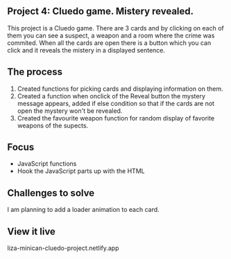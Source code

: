 ## Project 4: Cluedo game. Mistery revealed. 

This project is a Cluedo game. There are 3 cards and by clicking on each of them you can see a suspect, a weapon and a room where the crime was commited.
When all the cards are open there is a button which you can click and it reveals the mistery in a displayed sentence.

## The process

1. Created functions for picking cards and displaying information on them.
2. Created a function when onclick of the Reveal button the mystery message appears, added if else condition so that if the cards are not open the mystery won't be revealed.
3. Created the favourite weapon function for random display of favorite weapons of the supects.

## Focus
* JavaScript functions
* Hook the JavaScript parts up with the HTML 
 
## Challenges to solve

 I am planning to add a loader animation to each card.
 
 ## View it live

liza-minican-cluedo-project.netlify.app



